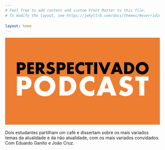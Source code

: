 ```yaml
---
# Feel free to add content and custom Front Matter to this file.
# To modify the layout, see https://jekyllrb.com/docs/themes/#overriding-theme-defaults

layout: home
---
```


![Alt Text](/assets/MicrosoftTeams-image(1).png)





Dois estudantes partilham um café e dissertam sobre os mais variados temas da atualidade e da não atualidade, com os mais variados convidados. Com Eduardo Ganito e João Cruz.
